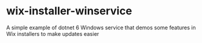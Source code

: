 # wix-installer-winservice
A simple example of dotnet 6 Windows service that demos some features in Wix installers to make updates easier
